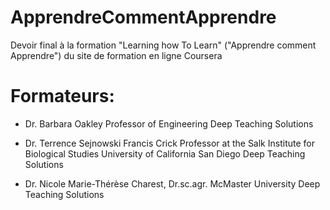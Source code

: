 # ApprendreCommentApprendre
Devoir final à la formation "Learning how To Learn" ("Apprendre comment Apprendre") du site de formation en ligne Coursera

# Formateurs:
* Dr. Barbara Oakley
  Professor of Engineering
  Deep Teaching Solutions

* Dr. Terrence Sejnowski
  Francis Crick Professor at the Salk Institute for Biological Studies
  University of California San Diego
  Deep Teaching Solutions
  
* Dr. Nicole Marie-Thérèse Charest, Dr.sc.agr.
  McMaster University
  Deep Teaching Solutions
